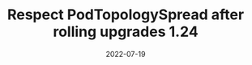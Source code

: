 ---
layout: blog
title: "Respect PodTopologySpread after rolling upgrades 1.24"
date: 2022-07-19
slug: tbd
canonicalUrl: tbd
---
